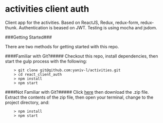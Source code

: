 # activities client auth
Client app for the activities.
Based on ReactJS, Redux, redux-form, redux-thunk.
Authentication is beased on JWT.
Testing is using mocha and jsdom.


###Getting Started###

There are two methods for getting started with this repo.

####Familiar with Git?#####
Checkout this repo, install dependencies, then start the gulp process with the following:

```
	> git clone git@github.com:yaniv-l/activities.git
	> cd react_client_auth
	> npm install
	> npm start
```

####Not Familiar with Git?#####
Click [here](https://github.com/yaniv-l/activities.git) then download the .zip file.  Extract the contents of the zip file, then open your terminal, change to the project directory, and:

```
	> npm install
	> npm start
```
